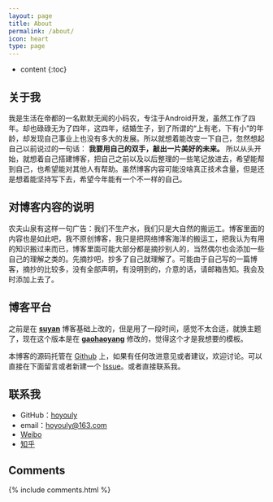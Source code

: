 ```yaml
---
layout: page
title: About
permalink: /about/
icon: heart
type: page
---
```


* content
{:toc}

## 关于我

我是生活在帝都的一名默默无闻的小码农，专注于Android开发，虽然工作了四年。却也碌碌无为了四年，这四年，结婚生子，到了所谓的“上有老，下有小”的年龄，却发现自己事业上也没有多大的发展。所以就想着能改变一下自己，忽然想起自己以前说过的一句话： **我要用自己的双手，敲出一片美好的未来。** 所以从头开始，就想着自己搭建博客，把自己之前以及以后整理的一些笔记放进去，希望能帮到自己，也希望能对其他人有帮助。虽然博客内容可能没啥真正技术含量，但是还是想着能坚持写下去，希望今年能有一个不一样的自己。


## 对博客内容的说明
农夫山泉有这样一句广告：我们不生产水，我们只是大自然的搬运工。博客里面的内容也是如此吧，我不原创博客，我只是把网络博客海洋的搬运工，把我认为有用的知识搬过来而已，博客里面可能大部分都是摘抄别人的，当然偶尔也会添加一些自己的理解之类的。先摘抄吧，抄多了自己就理解了。可能由于自己写的一篇博客，摘抄的比较多，没有全部声明，有没明到的，介意的话，请邮箱告知。我会及时添加上去了。


## 博客平台

之前是在 **[suyan](https://github.com/suyan/suyan.github.io)** 博客基础上改的，但是用了一段时间，感觉不太合适，就换主题了，现在这个版本是在 **[gaohaoyang](https://github.com/Gaohaoyang/gaohaoyang.github.io)** 修改的，觉得这个才是我想要的模板。

本博客的源码托管在 [Github](https://github.com/hoyouly/hoyouly.github.io) 上，如果有任何改进意见或者建议，欢迎讨论。可以直接在下面留言或者新建一个 [Issue](https://github.com/hoyouly/hoyouly.github.io/issues)。或者直接联系我。

## 联系我

* GitHub：[hoyouly](https://github.com/hoyouly)
* email：hoyouly@163.com
* [Weibo](http://weibo.com/hoyouly)
* [知乎](https://www.zhihu.com/people/hoyouly)

## Comments

{% include comments.html %}
